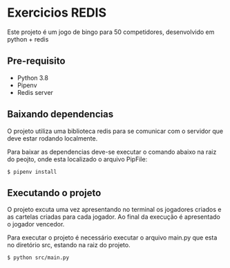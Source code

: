 # Exercicios REDIS

Este projeto é  um jogo  de bingo para 50 competidores, desenvolvido em python + redis


## Pre-requisito
* Python 3.8
* Pipenv
* Redis server

## Baixando dependencias
O projeto utiliza uma biblioteca redis para se comunicar com o servidor  que  deve estar rodando localmente.

Para  baixar as dependencias deve-se  executar o  comando abaixo na raiz do  peojto, onde esta localizado o arquivo  PipFile:

~~~shell
$ pipenv install
~~~

## Executando o projeto
O  projeto excuta  uma vez apresentando  no  terminal os jogadores criados e as cartelas criadas para cada jogador. 
Ao  final da execução é  apresentado o jogador vencedor.

Para executar o projeto é  necessário executar o  arquivo  main.py que esta no diretório src, estando na raiz do  projeto.

~~~shell
$ python src/main.py
~~~




